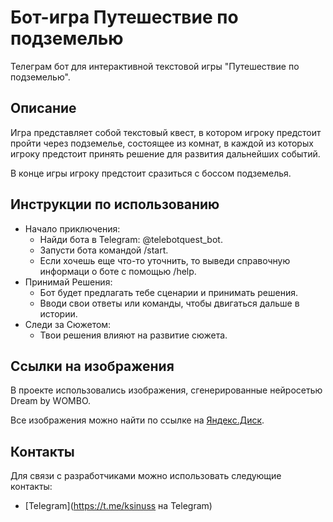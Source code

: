 # Бот-игра Путешествие по подземелью 

Телеграм бот для интерактивной текстовой игры "Путешествие по подземелью".


## Описание

Игра представляет собой текстовый квест, 
в котором игроку предстоит пройти через подземелье, 
состоящее из комнат, в каждой из которых игроку предстоит принять решение для развития дальнейших событий.

В конце игры игроку предстоит сразиться с боссом подземелья.

## Инструкции по использованию
- Начало приключения:
  - Найди бота в Telegram: @telebotquest_bot.
  - Запусти бота командой /start.
  - Если хочешь еще что-то уточнить, то выведи справочную информаци о боте с помощью /help.
- Принимай Решения:
  - Бот будет предлагать тебе сценарии и принимать решения.
  - Вводи свои ответы или команды, чтобы двигаться дальше в истории. 
- Следи за Сюжетом:
  - Твои решения влияют на развитие сюжета.


## Ссылки на изображения
В проекте использовались изображения, сгенерированные нейросетью Dream by WOMBO.

Все изображения можно найти по ссылке на [Яндекс.Диск](https://disk.yandex.ru/d/qxenV5OyoUpYMA).

## Контакты
Для связи с разработчиками можно использовать следующие контакты:

- [Telegram](https://t.me/ksinuss на Telegram)

